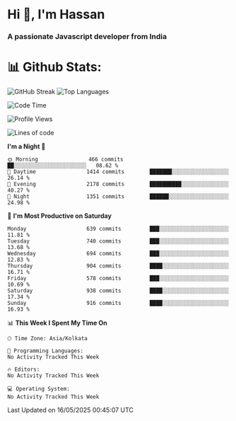 # Hi 👋, I'm Hassan
### A passionate Javascript developer from India


# 📊 Github Stats:
![GitHub Streak](https://github-readme-streak-stats.herokuapp.com/?user=codeblooded47&theme=dracula&hide_border=false)
![Top Languages](https://github-readme-stats.vercel.app/api/top-langs/?username=codeblooded47&layout=compact&theme=dracula)



<!--START_SECTION:waka-->
![Code Time](http://img.shields.io/badge/Code%20Time-883%20hrs%201%20min-blue)

![Profile Views](http://img.shields.io/badge/Profile%20Views-0-blue)

![Lines of code](https://img.shields.io/badge/From%20Hello%20World%20I%27ve%20Written-24.0%20million%20lines%20of%20code-blue)

**I'm a Night 🦉** 

```text
🌞 Morning                466 commits         ██░░░░░░░░░░░░░░░░░░░░░░░   08.62 % 
🌆 Daytime                1414 commits        ███████░░░░░░░░░░░░░░░░░░   26.14 % 
🌃 Evening                2178 commits        ██████████░░░░░░░░░░░░░░░   40.27 % 
🌙 Night                  1351 commits        ██████░░░░░░░░░░░░░░░░░░░   24.98 % 
```
📅 **I'm Most Productive on Saturday** 

```text
Monday                   639 commits         ███░░░░░░░░░░░░░░░░░░░░░░   11.81 % 
Tuesday                  740 commits         ███░░░░░░░░░░░░░░░░░░░░░░   13.68 % 
Wednesday                694 commits         ███░░░░░░░░░░░░░░░░░░░░░░   12.83 % 
Thursday                 904 commits         ████░░░░░░░░░░░░░░░░░░░░░   16.71 % 
Friday                   578 commits         ███░░░░░░░░░░░░░░░░░░░░░░   10.69 % 
Saturday                 938 commits         ████░░░░░░░░░░░░░░░░░░░░░   17.34 % 
Sunday                   916 commits         ████░░░░░░░░░░░░░░░░░░░░░   16.93 % 
```


📊 **This Week I Spent My Time On** 

```text
🕑︎ Time Zone: Asia/Kolkata

💬 Programming Languages: 
No Activity Tracked This Week

🔥 Editors: 
No Activity Tracked This Week

💻 Operating System: 
No Activity Tracked This Week
```


 Last Updated on 16/05/2025 00:45:07 UTC
<!--END_SECTION:waka-->

